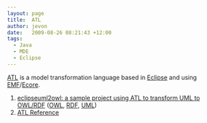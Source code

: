 ```yaml
---
layout: page
title:  ATL
author: jevon
date:   2009-08-26 08:21:43 +12:00
tags:
  - Java
  - MDE
  - Eclipse
---
```


[ATL](atl.md) is a model transformation language based in [Eclipse](eclipse.md) and using [EMF](emf.md)/[Ecore](ecore.md).

1. <a href="http://code.google.com/p/eclipseuml2owl/">eclipseuml2owl: a sample project using ATL to transform UML to OWL/RDF</a> ([OWL](owl.md), [RDF](rdf.md), [UML](uml.md))
1. <a href="http://wiki.eclipse.org/ATL/User_Guide#Numerical_data_type_operations">ATL Reference</a>
